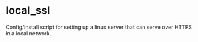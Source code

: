# local_ssl
Config/install script for setting up a linux server that can serve over HTTPS in a local network.
